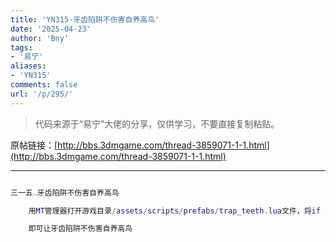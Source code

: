 ```yaml
---
title: 'YN315-牙齿陷阱不伤害自养高鸟'
date: '2025-04-23'
author: 'Bny'
tags:
- '易宁'
aliases:
- 'YN315'
comments: false
url: '/p/295/'
---
```


> 代码来源于“易宁”大佬的分享，仅供学习，不要直接复制粘贴。

原帖链接：[http://bbs.3dmgame.com/thread-3859071-1-1.html](http://bbs.3dmgame.com/thread-3859071-1-1.html)

---

```lua  

三一五.牙齿陷阱不伤害自养高鸟

	用MT管理器打开游戏目录/assets/scripts/prefabs/trap_teeth.lua文件，将if target then替换为if target and not target:HasTag("smallbird") then

	即可让牙齿陷阱不伤害自养高鸟

```  

